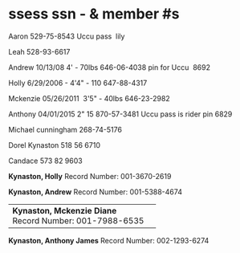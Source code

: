# ssess ssn - & member #s

Aaron
529-75-8543 Uccu pass  lily

Leah
528-93-6617

Andrew 10/13/08 4' - 70lbs
646-06-4038 pin for Uccu  8692

Holly 6/29/2006 - 4'4" - 110
647-88-4317

Mckenzie 05/26/2011  3'5" - 40lbs
646-23-2982

Anthony 04/01/2015 2" 15
870-57-3481 Uccu pass is rider pin 6829

Michael cunningham
268-74-5176

Dorel Kynaston
518 56 6710

Candace
573 82 9603

**Kynaston, Holly**
Record Number: 001-3670-2619

**Kynaston, Andrew**
Record Number: 001-5388-4674

|     |     |
| --- | --- |
| **Kynaston, Mckenzie Diane**<br>Record Number: 001-7988-6535 |     |

**Kynaston, Anthony James**
Record Number: 002-1293-6274
